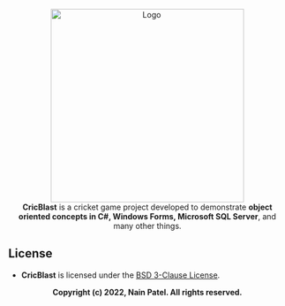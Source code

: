 <p align= "center">
    <img src="https://raofin.github.io/r/img/CricBlast/CricBlast.png" title="Logo" alt="Logo" width="350">
    <br/>
    <b>CricBlast</b> is a cricket game project developed to demonstrate <b>object oriented concepts in C#, Windows Forms, Microsoft SQL Server</b>, and many other things.
</p>

## License

- **CricBlast** is licensed under the [BSD 3-Clause License](https://opensource.org/licenses/BSD-3-Clause).

<p align= "center" >
    <b>Copyright (c) 2022, Nain Patel. All rights reserved.</b>
</p>
